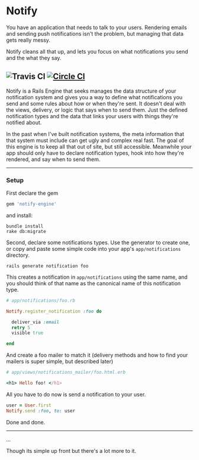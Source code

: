Notify
======

You have an application that needs to talk to your users. Rendering emails and sending push notifications isn't the problem, but managing that data gets really messy.

Notify cleans all that up, and lets you focus on what notifications you send and the what they say.

![Travis CI](https://travis-ci.org/amoslanka/notify.svg)
[![Circle CI](https://circleci.com/gh/amoslanka/notify/tree/master.png?style=badge)](https://circleci.com/gh/amoslanka/notify/tree/master)
---

Notify is a Rails Engine that seeks manages the data structure of your notification system and gives you a way to define what notifications you send and some rules about how or when they're sent. It doesn't deal with the views, delivery, or logic that says when to send them. Just the defined notification types and the data that links your users with things they're notified about.

In the past when I've built notification systems, the meta information that that system must include can get ugly and complex real fast. The goal of this engine is to keep all that out of site, but still accessible. Meanwhile your app should only have to declare notification types, hook into how they're rendered, and say when to send them.

---

### Setup

First declare the gem

```ruby
gem 'notify-engine'
```

and install:

```
bundle install
rake db:migrate
```

Second, declare some notifications types. Use the generator to create one, or copy and paste some simple code into your app's `app/notifications` directory.

```
rails generate notification foo
```

This creates a notification in `app/notifications` using the same name, and you should think of that name as the canonical name of this notification type.

```ruby
# app/notifications/foo.rb

Notify.register_notification :foo do

  deliver_via :email
  retry 5
  visible true

end
```

And create a foo mailer to match it (delivery methods and how to find your mailers is super simple, but described later)

```ruby
# app/views/notifications_mailer/foo.html.erb

<h1> Hello foo! </h1>
```

All you have to do now is send a notification to your user.

```ruby
user = User.first
Notify.send :foo, to: user
```

Done and done.

---

...

Though its simple up front but there's a lot more to it.



